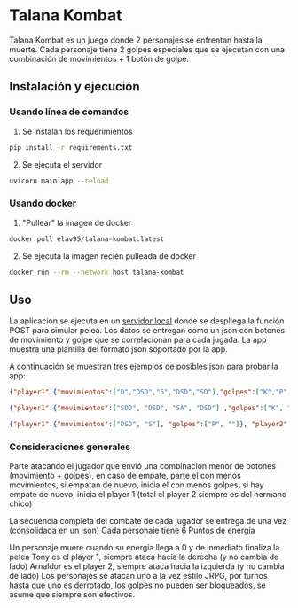 # Talana Kombat

Talana Kombat es un juego donde 2 personajes se enfrentan hasta la muerte. Cada personaje tiene 2 golpes especiales que se ejecutan con una combinación de movimientos + 1 botón de golpe.

## Instalación y ejecución
### Usando línea de comandos
1. Se instalan los requerimientos
```bash
pip install -r requirements.txt
```
2. Se ejecuta el servidor
```bash
uvicorn main:app --reload
```

### Usando docker
1. "Pullear" la imagen de docker
```bash
docker pull elav95/talana-kombat:latest
```
2. Se ejecuta la imagen recién pulleada de docker
```bash
docker run --rm --network host talana-kombat
```

## Uso
La aplicación se ejecuta en un [servidor local](http://127.0.0.1:8000) donde se despliega la función POST para simular pelea. Los datos se entregan como un json con botones de movimiento y golpe que se correlacionan para cada jugada. La app muestra una plantilla del formato json soportado por la app.

A continuación se muestran tres ejemplos de posibles json para probar la app:

```json
{"player1":{"movimientos":["D","DSD","S","DSD","SD"],"golpes":["K","P","","K","P"]},"player2": {"movimientos":["SA","SA","SA","ASA","SA"],"golpes":["K","","K","P","P"]}}
```
```json
{"player1":{"movimientos":["SDD", "DSD", "SA", "DSD"] ,"golpes":["K", "P", "K", "P"]}, "player2":{"movimientos":["DSD", "WSAW", "ASA", "", "ASA", "SA"],"golpes":["P", "K", "K", "K", "P", "K"]}}
```
```json
{"player1":{"movimientos":["DSD", "S"], "golpes":["P", ""]}, "player2":{"movimientos":["", "ASA", "DA", "AAA", "", "SA"],"golpes":["P", "", "P", "K", "K", "K"]}}
```

### Consideraciones generales
Parte atacando el jugador que envió una combinación menor de botones (movimiento + golpes), en caso de empate, parte el con menos movimientos, si empatan de nuevo, inicia el con menos golpes, si hay empate de nuevo, inicia el player 1 (total el player 2 siempre es del hermano chico) 

La secuencia completa del combate de cada jugador se entrega de una vez (consolidada en un json) 
Cada personaje tiene 6 Puntos de energía 

Un personaje muere cuando su energía llega a 0 y de inmediato finaliza la pelea
Tony es el player 1, siempre ataca hacia la derecha (y no cambia de lado)
 Arnaldor es el player 2, siempre ataca hacia la izquierda (y no cambia de lado)
Los personajes se atacan uno a la vez estilo JRPG, por turnos hasta que uno es 
derrotado, los golpes no pueden ser bloqueados, se asume que siempre son efectivos.  